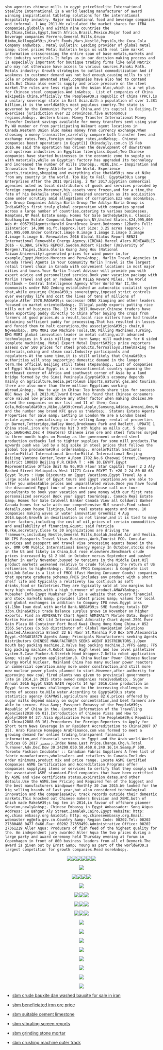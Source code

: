 
```
sbm agencies chinese mills in egypt priceSteelite International Steelite International is a world leading manufacturer of award winning inspirational tabletop solutions for the international hospitality industry. Major multinational food and beverage companies and informal. 1 Aug 2011.We calculated the market shares for IFBA companies,globally and within nine countries the US,China,India,Egypt,South Africa,Brazil,Mexico.Major food and beverage companies Ferrero,General Mills,Grupo Bimbo,Kellogg&#39;s,Kraft Foods,Mars,Nestlé,PepsiCo,the Coca Cola Company and&nbsp;. Metal Bulletin: Leading provider of global metal &amp; steel prices Metal Bulletin helps us with real time market information crisscrossing the entire span of base metals,markets and the industry verticals.It helps us in our decision making process and is especially important for boutique trading firms like Gold Matrix who may not otherwise have access to various sources.Pinaki Rath. Metals industry: Growth strategies to outlast commoditization And if weakness in customer demand was not bad enough,causing mills to sit idle or produce unwanted steel,companies have also had to contend with.But China also exerts supply and price pressure on the steel market.The rules are less rigid in the Asian bloc,which is a net plus for Chinese steel companies.And in&nbsp;. List of companies of China Wikipedia China,officially the People&#39;s Republic of China (PRC),is a unitary sovereign state in East Asia.With a population of over 1.381 billion,it is the world&#39;s most populous country.The state is governed by the Communist Party of China,and its capital is Beijing.It exercises jurisdiction over 22 provinces,five autonomous regions,&nbsp;. Western Union: Money Transfer International Money Transfer Instant savings available for money transfers sent using your My WU number or from participating Walmart agent locations in Canada.Western Union also makes money from currency exchange.When choosing a money transmitter,carefully compare both transfer fees and exchange rates.Fees,foreign exchange rates,and&nbsp;. Chinese companies boost operations in Egypt[1] Chinadaily.com.cn 15 Feb 2016.He said the operation has driven the development of downstream and upstream industries in Egyptian fiberglass.&quot;Two Chinese companies have started businesses in the economic zone to supply us with materials,while an Egyptian factory has upgraded its technology and increased the number of mills it&nbsp;. NIKE,Inc.— Inspiration and Innovation for Every Athlete in the World. Experience sports,training,shopping and everything else that&#39;s new at Nike from any country in the world. Too Big to Fail: Egypt&#39;s Large Enterprises After the 2011 Uprising. 2 Mar 2017.Egyptian commercial agencies acted as local distributors of goods and services provided by foreign companies.Moreover,his assets were frozen,and for a time,the fate of his Dekheila steel mill remained uncertain as its acquisition came under scrutiny amid allegations of corruption.Ezz was soon&nbsp;. Our Group Companies Aditya Birla Group The Aditya Birla Group is India&#39;s first truly global corporation with companies spread across a large number of countries,catering to various businesses. Hamptons,NY Real Estate &amp; Homes for Sale Sotheby&#39;s. Classic Southampton Estate Compound.Southampton,NY,United States.$24,995,000 Web #: 0057392Agents:Harald GrantBruce Grant.Bedrooms: 12Baths Full: 12Interior: 14,000 sq.ft.(approx.)Lot Size: 3.25 acres (approx.) $24,995,000.Under Contract.image 0.image 1.image 2.image 3.image 4.image 5.image 6. Renewables 2016 Global Status Report REN21 International Renewable Energy Agency.(IRENA).Marcel Alers.RENEWABLES 2016 · GLOBAL STATUS REPORT.Sweden.Robert Fischer (University of Bergen).Taipei,China.Gloria Kuang Jung Hsu (National Taiwan.University).generated prices for wind power in,for example,Egypt,Mexico.Morocco and Peru&nbsp;. Marlin Travel Agencies in Canada Travel Agents in Your Community Marlin Travel is the largest retail travel chain in Canada with convenient locations in most major cities and towns.Your Marlin Travel Advisor will provide you with expert advice and personalized service.Book your vacation package with Marlin Travel and get or redeem AIR MILES Reward Miles. The World Factbook — Central Intelligence Agency After World War II,the communists under MAO Zedong established an autocratic socialist system that,while ensuring China&#39;s sovereignty,imposed strict controls over everyday life and cost the lives of tens of millions of people.After 1978,MAO&#39;s successor DENG Xiaoping and other leaders focused on market oriented&nbsp;. Illegal paddy exports putting rice mills out of business The. 13 Oct 2017.However,Chinese traders have been exporting paddy directly to China after buying the crops from farmers at good prices.As a result,local rice millers have had trouble obtaining sufficient paddy for processing.That has resulted in losses and forced them to halt operations,the association&#39;s chair,U Ngwe&nbsp;. DMG MORI USA Machine Tools,CNC Milling Machines,Turning. DMG MORI global innovation leader in metal cutting,with advanced technologies in 5 axis milling or turn &amp; mill machines for 6 sided complete machining. Metal Expert Metal Expert&#39;s price reporters assess over 500 prices for steel products,ferroalloys,steelmaking raw materials,coking and steam coal.Industry participants and regulators.At the same time,it is still unlikely that China&#39;s authorities will stop supporting domestic demand in the longer term.The official Beijing still takes steps&nbsp;. List of companies of Egypt Wikipedia Egypt is a transcontinental country spanning the northeast corner of Africa and southwest corner of Asia by a land bridge formed by the Sinai Peninsula.Egypt&#39;s economy depends mainly on agriculture,media,petroleum imports,natural gas,and tourism; there are also more than three million Egyptians working abroad,&nbsp;. How to win in China: Top brands share tips for success BBC News 24 Jul 2013.Millward Brown has found that Chinese consumers once valued low prices above any other factor when making choices.We asked the companies on our list and 11 of them; Coca Cola,McDonald&#39;s,Nike,L&#39;Oreal,Apple,Samsung,Adidas,Armani,Omo,VW and the number one brand KFC gave us the&nbsp;. Statons Estate Agents Properties for Sale &amp; Letting in London We are a London based estate agents specialising in the selling &amp; rental of properties in Barnet,Totteridge,Hadley Wood,Brookmans Park and Radlett. UPDATE 1 China steel,iron ore futures hit 3 mth highs as mills cut. 5 days ago.SHANGHAI,Dec 4 (Reuters) Chinese iron ore and steel futures surged to three month highs on Monday as the government ordered steel production cutbacks led to tighter supplies for some mill products.The upwards push was led by a big spike in steel prices that follows the global top producer&#39;s orders&nbsp;. ArcelorMittal Sections: ArcelorMittal International ArcelorMittal International Beijing Beijing Vantone Center,Tower A,Room 1702.No.6 Chaowai Street,Chaoyang District 100020 Beijing P.R.CHINA T : +86 10.EGYPT.Egypt Representative Office Unit No 96,9th Floor Star Capital Tower 2 2 Aly Rashed Street Heliopolis West 11771 Cairo EGYPT T: +20 2 24 80 08 68 Egypt Tours : Huge Discounts on Egypt Vacations,Egypt Travel As a large scale seller of Egypt tours and Egypt vacations,we are able to offer you unbeatable prices and unparalleled value.Once you have found the discounted Egypt tour of your choice,please call our tour consultants to book your vacation and save money with our first rate personalized service! Book your Egypt tour&nbsp;. Canada Real Estate &amp; Homes for Sale Coldwell Banker Canada View all Coldwell Banker Canada homes for sale with our comprehensive MLS search.Find school details,open house listings,local real estate agents and more. 10 companies making waves in water innovation GreenBiz 4 Aug 2014.&quot;Growth in desalination is not linear,and it is tied to many other factors,including the cost of oil,prices of certain commodities and availability of financing,&quot; said Patricia Burke,secretary.Close to 30 organizations are driving the framework,including Nestle,General Mills,Ecolab,Sealed Air and Veolia. UK IPS Passports Travel Visas Business,Work,Tourist FCO. Consular services and passport and travel visa processing agents based in the uk. OMR OMR Public International Energy Agency In October,stocks drew in the US and likely in China,but rose elsewhere.Benchmark crude prices increased by $1 2 bbl in October versus September and pushed higher in early November,buoyed by tensions in the Middle East.Oil product markets weakened relative to crude following the return of US refineries to higher&nbsp;. Global FMCG Companies: A Complete List WikiJob Below is a list of FMCG (Fast Moving Consumer Goods) companies that operate graduate schemes.FMCG includes any product with a short shelf life and typically a relatively low cost,such as soft drinks,food or toiletries.They are typically sold at low margins but very high volumes,with a high turnover of product.AMWAY&nbsp;. Mubasher Info Egypt Muabsher Info is a website that covers financial and stock markets &amp; provides latest prices &amp; values for local and global exchanges in addition to Company IPO news.Egypt inks $1.15bn loan deal with World Bank.NBE&#39;s SME funding totals EGP 33bn.China&#39;s trade balance surplus grows in November on higher exports. Find an ADMIRALTY Chart Agent ADMIRALTY Marine Data. Bogerd Martin Marine (HK) Ltd International Admiralty Chart Agent.2501 Ever Gain Plaza 88 Container Port Road Kwai Chung Hong Kong China.+ 852 3565.Services Co.Sub distributor of: Global Navigation Solutions Limited.Alexandria Branch 22 El Nasr St.Manshia P.O Box 570.Alexandria Egypt.+2034818379 Agents &amp; Principals Manufacturers seeking Agents Distributors CHINESE MANUFACTURER SEEKS AGENT DISTRIBUTORS.1.Open mouth bag packing machine.2.Valve bag packing machine.3.VFFS &amp; FFS bag packing machine.4.Robot &amp; High level and low level palletizer system.5.Case Packer.6.Stretch Hood Wrapper.7.Delta robot application &amp; visual system application.8. China Nuclear Power Chinese Nuclear Energy World Nuclear. Mainland China has many nuclear power reactors in commercial operation,many more under construction,and still more new nuclear power plants planned to start.However,after authority for approving new coal fired plants was given to provincial governments late in 2014,in 2015 state owned companies received&nbsp;. Sugar Annual 2016 Egypt USDA GAIN reports 14 Apr 2016.Cane production in Egypt faces serious challenges due to the increasing challenges in terms of access to.Nile water.According to Egypt&#39;s state statistics agency (CAPMAS),agriculture uses 82.6.prices offered by sugar mills depend mainly on sugar concentration,and beet farmers are able to secure. Visa &amp; Passport Embassy of the People&#39;s Republic of China in the. Contact Information of the Travelling Agencies(2010 06 01).Introduction of Chinese Visas and How to Apply(2009 04 27).Visa Application Form of the People&#39;s Republic of China(2008 03 16).Procedures for Foreign Reporters to Apply for Short term News Coverage in or Resident Accreditation to China(2007 07 25). Arab Finance Homepage ArabFinance.com was formed to meet a growing demand for online trading,transparent financial information,and financial services in Egypt and the Arab world.World Indices 05 ديسمبر 2017.Index Name.Last Price.Change.Chg.%.Total Turnover.Adv.Dec.Dow 30.24290.050.58.460.0.240.16.14.S&amp;P 500. Toronto Fashion Incubator :: Canadian Fabric Suppliers A free list of fabric manufacturers,wholesalers and retailers in Canada.Includes order minimums,product mix and price range. Locate ASME Certified Companies ASME Certification and Accreditation Programs offer companies supplying items or services to certify that they comply with the associated ASME standard.Find companies that have been certified by ASME and view certificate status,expiration dates,and other details.Use the ASME.See Pricing and Required Ten of the biggest and the best manufacturers Windpower Monthly 30 Jun 2015.We looked for the big selling brands of last year,but also considered technological innovation and the companies&#39; track records outside their domestic markets.This knocked out Chinese makers Envision and XEMC,both of which made Make&#39;s top ten in 2014,in favour of offshore pioneer Senvion,newly&nbsp;. Chinese Embassy in Egypt Ambassador: Song Aiguo Address: 14 Bahgat Aly Street,Zamalek,Cairo,Egypt Website: http: eg.china embassy.org &middot; http: eg.chineseembassy.org.Email: webmaster eg@mfa.gov.cn.Country &amp; Region Code: 00202.Tel: 00202 27380488 0477 0466.Fax: 00202 27359459.Administrative Office: 00202 27361219 Aller Aqua: Producers of fish feed of the highest quality for the. An independent jury awarded Aller Aqua the two prices during a large party and award ceremony held Thursday evening at forum in Copenhagen in front of 800 business leaders from all of Denmark.The award is given out by Ernst &amp; Young as part of the world&#39;s largest competition for growth companies.Read more&nbsp;. 
```

<div align="center">
  
<a rel="nofollow" href="https://m.shibang-china.com?f=github&k=sbm+agencies+chinese+mills+in+egypt+price"><img src="https://static.shibang-china.com/en/l.png"></a><img src="https://static.shibang-china.com/en/hw.png"><a rel="nofollow" href="https://m.shibang-china.com/product/?f=github&k=sbm+agencies+chinese+mills+in+egypt+price"><img src="https://static.shibang-china.com/en/p.png"></a><a rel="nofollow" href="https://m.shibang-china.com/cases/?f=github&k=sbm+agencies+chinese+mills+in+egypt+price"><img src="https://static.shibang-china.com/en/c.png"></a><a rel="nofollow" href="https://m.shibang-china.com/news/?f=github&k=sbm+agencies+chinese+mills+in+egypt+price"><img src="https://static.shibang-china.com/en/n.png"></a><a rel="nofollow" href="https://m.shibang-china.com?f=github&k=sbm+agencies+chinese+mills+in+egypt+price"><img src="https://static.shibang-china.com/en/m.png"></a>

<a rel="nofollow" href="https://m.shibang-china.com/product/?f=github&k=sbm+agencies+chinese+mills+in+egypt+price"><img src="https://static.shibang-china.com/en/b.jpg"></a>
  
<a rel="nofollow" href="https://m.shibang-china.com/solution-aggregate.html?f=github&k=sbm+agencies+chinese+mills+in+egypt+price"><img src="https://static.shibang-china.com/en/a.jpg"></a><a rel="nofollow" href="https://m.shibang-china.com/solution-mine.html?f=github&k=sbm+agencies+chinese+mills+in+egypt+price"><img src="https://static.shibang-china.com/en/m.jpg"></a><a rel="nofollow" href="https://m.shibang-china.com/solution-mill.html?f=github&k=sbm+agencies+chinese+mills+in+egypt+price"><img src="https://static.shibang-china.com/en/g.jpg"></a><a rel="nofollow" href="https://m.shibang-china.com/solution-epc.html?f=github&k=sbm+agencies+chinese+mills+in+egypt+price"><img src="https://static.shibang-china.com/en/e.jpg"></a>

<a rel="nofollow" href="https://m.shibang-china.com/product/?f=github&k=sbm+agencies+chinese+mills+in+egypt+price"><img src="https://static.shibang-china.com/en/a-p.png"></a>

<a rel="nofollow" href="https://m.shibang-china.com/product/crusher/c6x.html?f=github&k=sbm+agencies+chinese+mills+in+egypt+price"><img src="https://static.shibang-china.com/en/j.jpg"></a><a rel="nofollow" href="https://m.shibang-china.com/product/crusher/ci5x.html?f=github&k=sbm+agencies+chinese+mills+in+egypt+price"><img src="https://static.shibang-china.com/en/i.jpg"></a><a rel="nofollow" href="https://m.shibang-china.com/product/crusher/hst.html?f=github&k=sbm+agencies+chinese+mills+in+egypt+price"><img src="https://static.shibang-china.com/en/c.jpg"></a>

<a rel="nofollow" href="https://m.shibang-china.com/product/mill/mtw.html?f=github&k=sbm+agencies+chinese+mills+in+egypt+price"><img src="https://static.shibang-china.com/en/mtw.jpg"></a><a rel="nofollow" href="https://m.shibang-china.com/product/mill/scm.html?f=github&k=sbm+agencies+chinese+mills+in+egypt+price"><img src="https://static.shibang-china.com/en/scm.jpg"></a><a rel="nofollow" href="https://m.shibang-china.com/product/mill/lm.html?f=github&k=sbm+agencies+chinese+mills+in+egypt+price"><img src="https://static.shibang-china.com/en/lm.jpg"></a>

<a rel="nofollow" href="https://m.shibang-china.com/product/sand/vsi6x.html?f=github&k=sbm+agencies+chinese+mills+in+egypt+price"><img src="https://static.shibang-china.com/en/6x.jpg"></a><a rel="nofollow" href="https://m.shibang-china.com/product/sand/vu.html?f=github&k=sbm+agencies+chinese+mills+in+egypt+price"><img src="https://static.shibang-china.com/en/vu.jpg"></a><a rel="nofollow" href="https://m.shibang-china.com/product/mobile/klun.html?f=github&k=sbm+agencies+chinese+mills+in+egypt+price"><img src="https://static.shibang-china.com/en/k.jpg"></a>

<a rel="nofollow" href="https://m.shibang-china.com/cases/?f=github&k=sbm+agencies+chinese+mills+in+egypt+price"><img src="https://static.shibang-china.com/en/case.png"></a>

<a rel="nofollow" href="https://m.shibang-china.com/cases/aggregate/202.html?f=github&k=sbm+agencies+chinese+mills+in+egypt+price"><img src="https://static.shibang-china.com/en/c-1.jpg"></a>

<a rel="nofollow" href="https://m.shibang-china.com/cases/aggregate/203.html?f=github&k=sbm+agencies+chinese+mills+in+egypt+price"><img src="https://static.shibang-china.com/en/c-2.jpg"></a>

<a rel="nofollow" href="https://m.shibang-china.com/cases/mill/123.html?f=github&k=sbm+agencies+chinese+mills+in+egypt+price"><img src="https://static.shibang-china.com/en/c-3.jpg"></a>

<a rel="nofollow" href="https://m.shibang-china.com/contact_us.html?f=github&k=sbm+agencies+chinese+mills+in+egypt+price"><img src="https://static.shibang-china.com/en/contact.png"></a>

<a rel="nofollow" href="https://swt.shibang-china.com/?f=github&k=sbm+agencies+chinese+mills+in+egypt+price"><img src="https://static.shibang-china.com/en/chat.png"></a>

<a rel="nofollow" href="https://whatsapp.shibangsoft.com/WhatsApp.php?f=github&k=sbm+agencies+chinese+mills+in+egypt+price"><img src="https://static.shibang-china.com/en/whatsapp.png"></a>

<a rel="nofollow" href="https://m.shibang-china.com/?f=github&k=sbm+agencies+chinese+mills+in+egypt+price"><img src="https://static.shibang-china.com/en/website.png"></a>

</div>


* [sbm crude bauxite dan washed bauxite for sale in iran](sbm%20crude%20bauxite%20dan%20washed%20bauxite%20for%20sale%20in%20iran.md)

* [sbm beneficiated iron ore price](sbm%20beneficiated%20iron%20ore%20price.md)

* [sbm suitable cement limestone](sbm%20suitable%20cement%20limestone.md)

* [sbm vibrating screen reports](sbm%20vibrating%20screen%20reports.md)

* [sbm grinding stone mortar](sbm%20grinding%20stone%20mortar.md)

* [sbm crushing machine outer track](sbm%20crushing%20machine%20outer%20track.md)